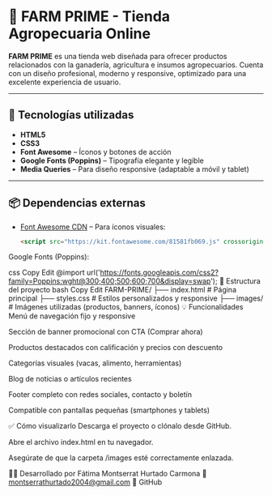
# 🐄 FARM PRIME - Tienda Agropecuaria Online

**FARM PRIME** es una tienda web diseñada para ofrecer productos relacionados con la ganadería, agricultura e insumos agropecuarios. Cuenta con un diseño profesional, moderno y responsive, optimizado para una excelente experiencia de usuario.

---

## 🚀 Tecnologías utilizadas

- **HTML5**
- **CSS3**
- **Font Awesome** – Íconos y botones de acción
- **Google Fonts (Poppins)** – Tipografía elegante y legible
- **Media Queries** – Para diseño responsive (adaptable a móvil y tablet)

---

## 📦 Dependencias externas

- [Font Awesome CDN](https://fontawesome.com/) – Para íconos visuales:
  ```html
  <script src="https://kit.fontawesome.com/81581fb069.js" crossorigin="anonymous"></script>
Google Fonts (Poppins):

css
Copy
Edit
@import url('https://fonts.googleapis.com/css2?family=Poppins:wght@300;400;500;600;700&display=swap');
📁 Estructura del proyecto
bash
Copy
Edit
FARM-PRIME/
├── index.html         # Página principal
├── styles.css         # Estilos personalizados y responsive
├── images/            # Imágenes utilizadas (productos, banners, íconos)
💡 Funcionalidades
Menú de navegación fijo y responsive

Sección de banner promocional con CTA (Comprar ahora)

Productos destacados con calificación y precios con descuento

Categorías visuales (vacas, alimento, herramientas)

Blog de noticias o artículos recientes

Footer completo con redes sociales, contacto y boletín

Compatible con pantallas pequeñas (smartphones y tablets)

✅ Cómo visualizarlo
Descarga el proyecto o clónalo desde GitHub.

Abre el archivo index.html en tu navegador.

Asegúrate de que la carpeta /images esté correctamente enlazada.

👩‍💻 Desarrollado por
Fátima Montserrat Hurtado Carmona
📧 montserrathurtado2004@gmail.com
🔗 GitHub

